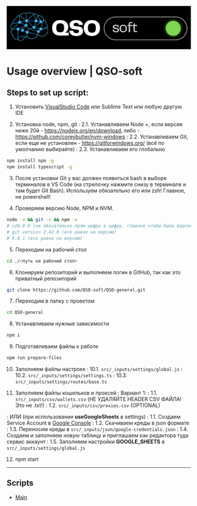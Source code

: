 <img src='qso-soft.png'/>

# Usage overview | QSO-soft
## Steps to set up script:

1. Установить [VisualStudio Code](https://code.visualstudio.com/) или Sublime Text или любую другую IDE

2. Установка node, npm, git
: 2.1. Устанавливаем Node +, если версия ниже 20й - https://nodejs.org/en/download, либо - https://github.com/coreybutler/nvm-windows
: 2.2. Устанавливаем Git, если еще не установлен - https://gitforwindows.org/ (всё по умолчанию выбирайте)
: 2.3. Устанавливаем его глобально
```bash
npm install npm -g
npm install typescript -g
```

3. После установки Git у вас должен появиться bash в выборе терминалов в VS Code (на стрелочку нажмите снизу в терминале и там будет Git Bash). Используем обязательно его или zsh! Главное, не powershell!

4. Проверяем версию Node, NPM и NVM.
```bash
node -v && git -v && npm -v
# v20.8.0 (не обязательно прям цифра в цифру, главное чтобы была версия v20)
# git version 2.42.0 (все равно на версию)
# 9.8.1 (все равно на версию)
```

5. Переходим на рабочий стол
```bash
cd ./<путь на рабочий стол>
```

6. Клонируем репозиторий и выполняем логин в GitHub, так как это приватный репозиторий
```bash
git clone https://github.com/QSO-soft/QSO-general.git
```

7. Переходим в папку с проектом
```bash
cd QSO-general
```

8. Устанавливаем нужные зависимости
```bash
npm i
```

9.  Подготавливаем файлы к работе
```bash
npm run prepare-files
```

10. Заполняем файлы настроек
: 10.1. `src/_inputs/settings/global.js`
: 10.2. `src/_inputs/settings/settings.ts`
: 10.3. `src/_inputs/settings/routes/base.ts`

11. Заполняем файлы кошельков и проксей
: Вариант 1:
: 1.1. `src/_inputs/csv/wallets.csv` (НЕ УДАЛЯЙТЕ HEADER CSV ФАЙЛА! Это не .txt!)
: 1.2. `src/_inputs/csv/proxies.csv` (OPTIONAL)

: ИЛИ (при использовании **useGoogleSheets** в settings)
: 1.1. Создаем Service Account в [Google Console](https://console.cloud.google.com/apis/credentials)
: 1.2. Скачиваем креды в json формате
: 1.3. Переносим креды в `src/_inputs/json/google-credentials.json`
: 1.4. Создаем и заполняем новую таблицу и приглашаем как редактора туда сервис аккаунт
: 1.5. Заполняем настройки **GOOGLE_SHEETS** в `src/_inputs/settings/global.js`

12. npm start

---

## Scripts

- [Main](src/scripts/main/README.md)
